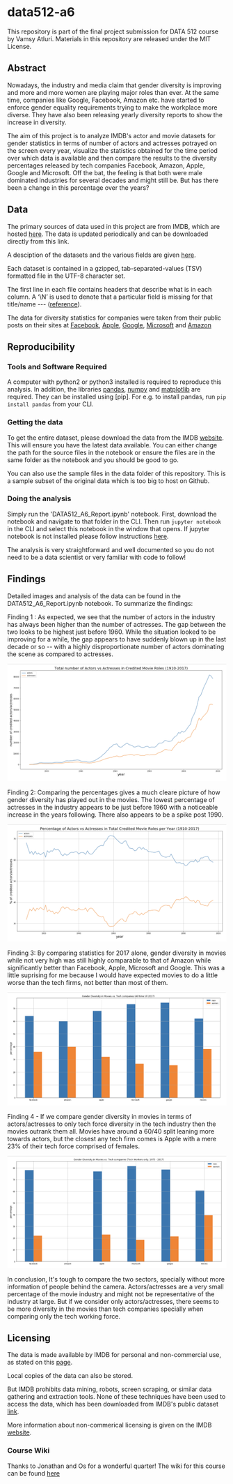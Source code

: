 # data512-a6

This repository is part of the final project submission for DATA 512 course by Vamsy Atluri. Materials in this repository are released under the MIT License.

## Abstract

Nowadays, the industry and media claim that gender diversity is improving and more and more women are playing major roles than ever. At the same time, companies like Google, Facebook, Amazon etc. have started to enforce gender equality requirements trying to make the workplace more diverse. They have also been releasing yearly diversity reports to show the increase in diversity.

The aim of this project is to analyze IMDB's actor and movie datasets for gender statistics in terms of number of actors and actresses potrayed on the screen every year, visualize the statistics obtained for the time period over which data is available and then compare the results to the diversity percentages released by tech companies Facebook, Amazon, Apple, Google and Microsoft. Off the bat, the feeling is that both were male dominated industries for several decades and might still be. But has there been a change in this percentage over the years?


## Data

The primary sources of data used in this project are from IMDB, which are hosted [here](https://datasets.imdbws.com/). The data is updated periodically and can be downloaded directly from this link.

A desciption of the datasets and the various fields are given [here](https://www.imdb.com/interfaces/). 

Each dataset is contained in a gzipped, tab-separated-values (TSV) formatted file in the UTF-8 character set. 

The first line in each file contains headers that describe what is in each column. A ‘\\N’ is used to denote that a particular field is missing for that title/name --- ([reference](https://www.imdb.com/interfaces/)).

The data for diversity statistics for companies were taken from their public posts on their sites at [Facebook](https://newsroom.fb.com/news/2018/07/diversity-report/), [Apple](https://www.apple.com/diversity/), [Google](https://diversity.google/annual-report/), [Microsoft](https://www.microsoft.com/en-us/diversity/inside-microsoft/default.aspx) and [Amazon](https://www.amazon.com/b?ie=UTF8&node=10080092011)

## Reproducibility

### Tools and Software Required

A computer with python2 or python3 installed is required to reproduce this analysis. In addition, the libraries [pandas](https://pandas.pydata.org/), [numpy](http://www.numpy.org/) and [matplotlib](https://matplotlib.org/) are required. They can be installed using [pip]. For e.g. to install pandas, run  ```pip install pandas``` from your CLI.

### Getting the data

To get the entire dataset, please download the data from the IMDB [website](https://datasets.imdbws.com/). This will ensure you have the latest data available. You can either change the path for the source files in the notebook or ensure the files are in the same folder as the notebook and you should be good to go.

You can also use the sample files in the data folder of this repository. This is a sample subset of the original data which is too big to host on Github.

### Doing the analysis

Simply run the 'DATA512_A6_Report.ipynb' notebook. First, download the notebook and navigate to that folder in the CLI. Then run ```jupyter notebook``` in the CLI and select this notebook in the window that opens. If jupyter notebook is not installed please follow instructions [here](http://jupyter.org/install).

The analysis is very straightforward and well documented so you do not need to be a data scientist or very familiar with code to follow!

## Findings

Detailed images and analysis of the data can be found in the DATA512_A6_Report.ipynb notebook. To summarize the findings:

Finding 1 : As expected, we see that the number of actors in the industry has always been higher than the number of actresses. The gap between the two looks to be highest just before 1960. While the situation looked to be improving for a while, the gap appears to have suddenly blown up in the last decade or so -- with a highly disproportionate number of actors dominating the scene as compared to actresses.

![Diversity over the years](https://github.com/whamsy/data512-a6/blob/master/images/1.png)

Finding 2: Comparing the percentages gives a much cleare picture of how gender diversity has played out in the movies. The lowest percentage of actresses in the industry appears to be just before 1960 with a noticeable increase in the years following. There also appears to be a spike post 1990.

![Diversity over the years](https://github.com/whamsy/data512-a6/blob/master/images/2.png)

Finding 3: By comparing statistics for 2017 alone, gender diversity in movies while not very high was still highly comparable to that of Amazon while significantly better than Facebook, Apple, Microsoft and Google. This was a little suprising for me because I would have expected movies to do a little worse than the tech firms, not better than most of them.

![Movies vs Global Tech](https://github.com/whamsy/data512-a6/blob/master/images/3.png)

Finding 4 - If we compare gender diversity in movies in terms of actors/actresses to only tech force diversity in the tech industry then the movies outrank them all. Movies have around a 60/40 split leaning more towards actors, but the closest any tech firm comes is Apple with a mere 23% of their tech force comprised of females.

![Movies vs Tech Workers only](https://github.com/whamsy/data512-a6/blob/master/images/5.png)

In conclusion, It's tough to compare the two sectors, specially without more information of people behind the camera. Actors/actresses are a very small percentage of the movie industry and might not be representative of the industry at large. But if we consider only actors/actresses, there seems to be more diversity in the movies than tech companies specially when comparing only the tech working force.

## Licensing

The data is made available by IMDB for personal and non-commercial use, as stated on this [page](https://www.imdb.com/interfaces/).

Local copies of the data can also be stored.  

But IMDB prohibits data mining, robots, screen scraping, or similar data gathering and extraction tools. None of these techniques have been used to access the data, which has been downloaded from IMDB's public dataset [link](https://datasets.imdbws.com/).

More information about non-commerical licensing is given on the IMDB [website](https://help.imdb.com/article/imdb/general-information/can-i-use-imdb-data-in-my-software/G5JTRESSHJBBHTGX?pf_rd_m=A2FGELUUNOQJNL&pf_rd_p=3aefe545-f8d3-4562-976a-e5eb47d1bb18&pf_rd_r=BMZ4YZDQZXG5J9Y3H7RJ&pf_rd_s=center-1&pf_rd_t=60601&pf_rd_i=interfaces&ref_=fea_mn_lk1#).

### Course Wiki

Thanks to Jonathan and Os for a wonderful quarter! The wiki for this course can be found [here](https://wiki.communitydata.cc/Human_Centered_Data_Science_(Fall_2018))
